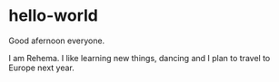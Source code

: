 # hello-world

Good afernoon everyone.

I am Rehema. I like learning new things, dancing and I plan to travel to Europe next year.
